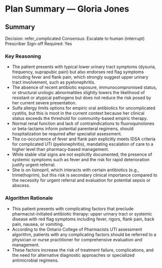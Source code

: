 # Plan Summary — Gloria Jones

## Summary
Decision: refer_complicated
Consensus: Escalate to human (interrupt)
Prescriber Sign-off Required: Yes

### Key Reasoning
- The patient presents with typical lower urinary tract symptoms (dysuria, frequency, suprapubic pain) but also endorses red flag symptoms including fever and flank pain, which strongly suggest upper urinary tract involvement, such as pyelonephritis.
- The absence of recent antibiotic exposure, immunocompromised status, or structural urologic abnormalities slightly lowers the likelihood of resistant or atypical pathogens but does not reduce the risk posed by her current severe presentation.
- Sulfa allergy limits options for empiric oral antibiotics for uncomplicated cystitis, but this is moot in the current context because her clinical status exceeds the threshold for community-based empiric therapy.
- Normal renal function and lack of contraindications to fluoroquinolones or beta-lactams inform potential parenteral regimens, should hospitalization be required after specialist assessment.
- The co-occurrence of fever and flank pain explicitly meets IDSA criteria for complicated UTI (pyelonephritis), mandating escalation of care to a higher level than pharmacy-based management.
- While stable vital signs are not explicitly documented, the presence of systemic symptoms such as fever and the risk for rapid deterioration justify urgent referral.
- She is on lisinopril, which interacts with certain antibiotics (e.g., trimethoprim), but this risk is secondary clinical importance compared to the necessity for urgent referral and evaluation for potential sepsis or abscess.

### Algorithm Rationale
- This patient presents with complicating factors that preclude pharmacist-initiated antibiotic therapy: upper urinary tract or systemic disease with red flag symptoms including fever, rigors, flank pain, back pain, nausea, or vomiting.
- According to the Ontario College of Pharmacists UTI assessment algorithm, patients with any complicating factors should be referred to a physician or nurse practitioner for comprehensive evaluation and management.
- These factors increase the risk of treatment failure, complications, and the need for alternative diagnostic approaches or specialized antimicrobial regimens.